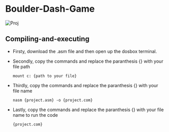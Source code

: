 # Boulder-Dash-Game

![Proj](https://github.com/Rafeel1/Boulder-Dash-Game/assets/99249483/4cd322db-714d-458a-9a1e-c041b61d566b)

## Compiling-and-executing ##

- Firsty, download the .asm file and then open up the dosbox terminal. 

- Secondly, copy the commands and replace the paranthesis {} with your file path

      mount c: {path to your file}
  
- Thirdly, copy the commands and replace the paranthesis {} with your file name
  
      nasm {project.asm} -o {project.com}

- Lastly, copy the commands and replace the paranthesis {} with your file name to run the code

      {project.com}
